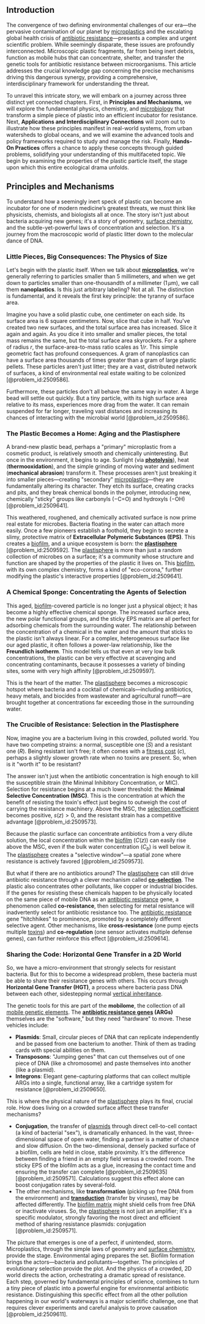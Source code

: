 ## Introduction
The convergence of two defining environmental challenges of our era—the pervasive contamination of our planet by [microplastics](@article_id:202376) and the escalating global health crisis of [antibiotic resistance](@article_id:146985)—presents a complex and urgent scientific problem. While seemingly disparate, these issues are profoundly interconnected. Microscopic plastic fragments, far from being inert debris, function as mobile hubs that can concentrate, shelter, and transfer the genetic tools for antibiotic resistance between microorganisms. This article addresses the crucial knowledge gap concerning the precise mechanisms driving this dangerous synergy, providing a comprehensive, interdisciplinary framework for understanding the threat.

To unravel this intricate story, we will embark on a journey across three distinct yet connected chapters. First, in **Principles and Mechanisms**, we will explore the fundamental physics, chemistry, and [microbiology](@article_id:172473) that transform a simple piece of plastic into an efficient incubator for resistance. Next, **Applications and Interdisciplinary Connections** will zoom out to illustrate how these principles manifest in real-world systems, from urban watersheds to global oceans, and we will examine the advanced tools and policy frameworks required to study and manage the risk. Finally, **Hands-On Practices** offers a chance to apply these concepts through guided problems, solidifying your understanding of this multifaceted topic. We begin by examining the properties of the plastic particle itself, the stage upon which this entire ecological drama unfolds.

## Principles and Mechanisms

To understand how a seemingly inert speck of plastic can become an incubator for one of modern medicine’s greatest threats, we must think like physicists, chemists, and biologists all at once. The story isn't just about bacteria acquiring new genes; it's a story of geometry, [surface chemistry](@article_id:151739), and the subtle-yet-powerful laws of concentration and selection. It's a journey from the macroscopic world of plastic litter down to the molecular dance of DNA.

### Little Pieces, Big Consequences: The Physics of Size

Let's begin with the plastic itself. When we talk about **[microplastics](@article_id:202376)**, we're generally referring to particles smaller than $5$ millimeters, and when we get down to particles smaller than one-thousandth of a millimeter ($1\,\mu\mathrm{m}$), we call them **nanoplastics**. Is this just arbitrary labeling? Not at all. The distinction is fundamental, and it reveals the first key principle: the tyranny of surface area.

Imagine you have a solid plastic cube, one centimeter on each side. Its surface area is $6$ square centimeters. Now, slice that cube in half. You've created two new surfaces, and the total surface area has increased. Slice it again and again. As you dice it into smaller and smaller pieces, the total mass remains the same, but the total surface area skyrockets. For a sphere of radius $r$, the surface-area-to-mass ratio scales as $1/r$. This simple geometric fact has profound consequences. A gram of nanoplastics can have a surface area thousands of times greater than a gram of large plastic pellets. These particles aren't just litter; they are a vast, distributed network of surfaces, a kind of environmental real estate waiting to be colonized [@problem_id:2509586].

Furthermore, these particles don't all behave the same way in water. A large bead will settle out quickly. But a tiny particle, with its high surface area relative to its mass, experiences more drag from the water. It can remain suspended for far longer, traveling vast distances and increasing its chances of interacting with the microbial world [@problem_id:2509586].

### The Plastic Becomes a Home: Aging and the Plastisphere

A brand-new plastic bead, perhaps a "primary" microplastic from a cosmetic product, is relatively smooth and chemically uninteresting. But once in the environment, it begins to age. Sunlight (via **[photolysis](@article_id:163647)**), heat (**thermooxidation**), and the simple grinding of moving water and sediment (**mechanical abrasion**) transform it. These processes aren't just breaking it into smaller pieces—creating "secondary" [microplastics](@article_id:202376)—they are fundamentally altering its character. They etch its surface, creating cracks and pits, and they break chemical bonds in the polymer, introducing new, chemically "sticky" groups like carbonyls ($-\text{C=O}$) and hydroxyls ($-\text{OH}$) [@problem_id:2509641].

This weathered, roughened, and chemically activated surface is now prime real estate for microbes. Bacteria floating in the water can attach more easily. Once a few pioneers establish a foothold, they begin to secrete a slimy, protective matrix of **Extracellular Polymeric Substances (EPS)**. This creates a [biofilm](@article_id:273055), and a unique ecosystem is born: the **[plastisphere](@article_id:189925)** [@problem_id:2509592]. The [plastisphere](@article_id:189925) is more than just a random collection of microbes on a surface; it's a community whose structure and function are shaped by the properties of the plastic it lives on. This [biofilm](@article_id:273055), with its own complex chemistry, forms a kind of "eco-corona," further modifying the plastic's interactive properties [@problem_id:2509641].

### A Chemical Sponge: Concentrating the Agents of Selection

This aged, [biofilm](@article_id:273055)-covered particle is no longer just a physical object; it has become a highly effective chemical sponge. The increased surface area, the new polar functional groups, and the sticky EPS matrix are all perfect for adsorbing chemicals from the surrounding water. The relationship between the concentration of a chemical in the water and the amount that sticks to the plastic isn't always linear. For a complex, heterogeneous surface like our aged plastic, it often follows a power-law relationship, like the **Freundlich isotherm**. This model tells us that even at very low bulk concentrations, the plastic can be very effective at scavenging and concentrating contaminants, because it possesses a variety of binding sites, some with very high affinity [@problem_id:2509597].

This is the heart of the matter. The [plastisphere](@article_id:189925) becomes a microscopic hotspot where bacteria and a cocktail of chemicals—including antibiotics, heavy metals, and biocides from wastewater and agricultural runoff—are brought together at concentrations far exceeding those in the surrounding water.

### The Crucible of Resistance: Selection in the Plastisphere

Now, imagine you are a bacterium living in this crowded, polluted world. You have two competing strains: a normal, susceptible one ($S$) and a resistant one ($R$). Being resistant isn't free; it often comes with a [fitness cost](@article_id:272286) ($c$), perhaps a slightly slower growth rate when no toxins are present. So, when is it "worth it" to be resistant?

The answer isn't just when the antibiotic concentration is high enough to kill the susceptible strain (the Minimal Inhibitory Concentration, or MIC). Selection for resistance begins at a much lower threshold: the **Minimal Selective Concentration (MSC)**. This is the concentration at which the benefit of resisting the toxin's effect just begins to outweigh the cost of carrying the resistance machinery. Above the MSC, the [selection coefficient](@article_id:154539) becomes positive, $s(z)>0$, and the resistant strain has a competitive advantage [@problem_id:2509573].

Because the plastic surface can concentrate antibiotics from a very dilute solution, the local concentration within the [biofilm](@article_id:273055) ($C(z)$) can easily rise above the MSC, even if the bulk water concentration ($C_b$) is well below it. The [plastisphere](@article_id:189925) creates a "selective window"—a spatial zone where resistance is actively favored [@problem_id:2509573].

But what if there are no antibiotics around? The [plastisphere](@article_id:189925) can still drive antibiotic resistance through a clever mechanism called **[co-selection](@article_id:182704)**. The plastic also concentrates other pollutants, like copper or industrial biocides. If the genes for resisting these chemicals happen to be physically located on the same piece of mobile DNA as an [antibiotic resistance](@article_id:146985) gene, a phenomenon called **co-resistance**, then selecting for metal resistance will inadvertently select for antibiotic resistance too. The [antibiotic resistance](@article_id:146985) gene "hitchhikes" to prominence, promoted by a completely different selective agent. Other mechanisms, like **cross-resistance** (one pump ejects multiple [toxins](@article_id:162544)) and **co-regulation** (one sensor activates multiple defense genes), can further reinforce this effect [@problem_id:2509614].

### Sharing the Code: Horizontal Gene Transfer in a 2D World

So, we have a micro-environment that strongly selects for resistant bacteria. But for this to become a widespread problem, these bacteria must be able to share their resistance genes with others. This occurs through **Horizontal Gene Transfer (HGT)**, a process where bacteria pass DNA between each other, sidestepping normal [vertical inheritance](@article_id:270750).

The genetic tools for this are part of the **mobilome**, the collection of all [mobile genetic elements](@article_id:153164). The **[antibiotic resistance genes](@article_id:183354) (ARGs)** themselves are the "software," but they need "hardware" to move. These vehicles include:
- **Plasmids**: Small, circular pieces of DNA that can replicate independently and be passed from one bacterium to another. Think of them as trading cards with special abilities on them.
- **Transposons**: "Jumping genes" that can cut themselves out of one piece of DNA (like a chromosome) and paste themselves into another (like a plasmid).
- **Integrons**: Elegant gene-capturing platforms that can collect multiple ARGs into a single, functional array, like a cartridge system for resistance [@problem_id:2509650].

This is where the physical nature of the [plastisphere](@article_id:189925) plays its final, crucial role. How does living on a crowded surface affect these transfer mechanisms?
- **Conjugation**, the transfer of [plasmids](@article_id:138983) through direct cell-to-cell contact (a kind of bacterial "sex"), is dramatically enhanced. In the vast, three-dimensional space of open water, finding a partner is a matter of chance and slow diffusion. On the two-dimensional, densely packed surface of a biofilm, cells are held in close, stable proximity. It's the difference between finding a friend in an empty field versus a crowded room. The sticky EPS of the biofilm acts as a glue, increasing the contact time and ensuring the transfer can complete [@problem_id:2509635] [@problem_id:2509571]. Calculations suggest this effect alone can boost conjugation rates by several-fold.
- The other mechanisms, like **transformation** (picking up free DNA from the environment) and **[transduction](@article_id:139325)** (transfer by viruses), may be affected differently. The [biofilm matrix](@article_id:183160) might shield cells from free DNA or inactivate viruses. So, the [plastisphere](@article_id:189925) is not just an amplifier; it's a specific modulator, strongly favoring the most direct and efficient method of sharing resistance plasmids: conjugation [@problem_id:2509571].

The picture that emerges is one of a perfect, if unintended, storm. Microplastics, through the simple laws of geometry and [surface chemistry](@article_id:151739), provide the stage. Environmental aging prepares the set. Biofilm formation brings the actors—bacteria and pollutants—together. The principles of evolutionary selection provide the plot. And the physics of a crowded, 2D world directs the action, orchestrating a dramatic spread of resistance. Each step, governed by fundamental principles of science, combines to turn a tiny piece of plastic into a powerful engine for environmental antibiotic resistance. Distinguishing this specific effect from all the other pollution happening in our world's waterways is a major scientific challenge, one that requires clever experiments and careful analysis to prove causation [@problem_id:2509611].